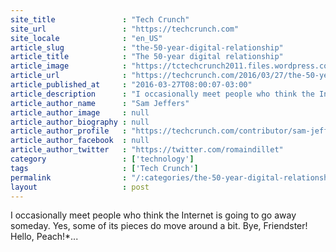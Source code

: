 ```yaml
---
site_title               : "Tech Crunch"
site_url                 : "https://techcrunch.com"
site_locale              : "en_US"
article_slug             : "the-50-year-digital-relationship"
article_title            : "The 50-year digital relationship"
article_image            : "https://tctechcrunch2011.files.wordpress.com/2016/03/digitalclock.jpg?w=764&h=400&crop=1"
article_url              : "https://techcrunch.com/2016/03/27/the-50-year-digital-relationship/"
article_published_at     : "2016-03-27T08:00:07-03:00"
article_description      : "I occasionally meet people who think the Internet is going to go away someday. Yes, some of its pieces do move around a bit. Bye, Friendster! Hello, Peach!*..."
article_author_name      : "Sam Jeffers"
article_author_image     : null
article_author_biography : null
article_author_profile   : "https://techcrunch.com/contributor/sam-jeffers/"
article_author_facebook  : null
article_author_twitter   : "https://twitter.com/romaindillet"
category                 : ['technology']
tags                     : ['Tech Crunch']
permalink                : "/:categories/the-50-year-digital-relationship/"
layout                   : post
---
```


I occasionally meet people who think the Internet is going to go away someday. Yes, some of its pieces do move around a bit. Bye, Friendster! Hello, Peach!*...
